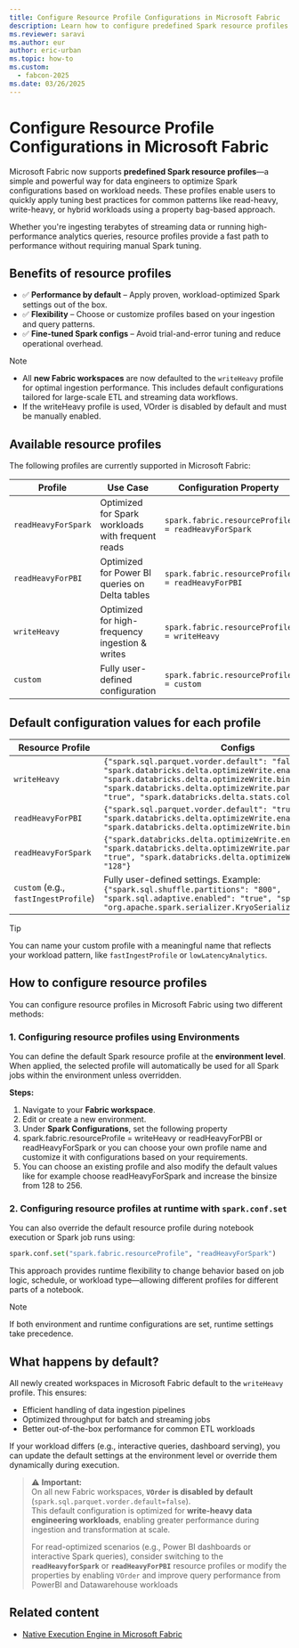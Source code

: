 ```yaml
---
title: Configure Resource Profile Configurations in Microsoft Fabric
description: Learn how to configure predefined Spark resource profiles in Microsoft Fabric to optimize for different workload patterns.
ms.reviewer: saravi
ms.author: eur
author: eric-urban
ms.topic: how-to
ms.custom:
  - fabcon-2025
ms.date: 03/26/2025
---
```


# Configure Resource Profile Configurations in Microsoft Fabric

Microsoft Fabric now supports **predefined Spark resource profiles**—a simple and powerful way for data engineers to optimize Spark configurations based on workload needs. These profiles enable users to quickly apply tuning best practices for common patterns like read-heavy, write-heavy, or hybrid workloads using a property bag-based approach.

Whether you're ingesting terabytes of streaming data or running high-performance analytics queries, resource profiles provide a fast path to performance without requiring manual Spark tuning.

## Benefits of resource profiles

- ✅ **Performance by default** – Apply proven, workload-optimized Spark settings out of the box.
- ✅ **Flexibility** – Choose or customize profiles based on your ingestion and query patterns.
- ✅ **Fine-tuned Spark configs** – Avoid trial-and-error tuning and reduce operational overhead.

> [!NOTE]
> * All **new Fabric workspaces** are now defaulted to the `writeHeavy` profile for optimal ingestion performance. This includes default configurations tailored for large-scale ETL and streaming data workflows.
> * If the writeHeavy profile is used, VOrder is disabled by default and must be manually enabled. 

## Available resource profiles

The following profiles are currently supported in Microsoft Fabric:

| **Profile**          | **Use Case**                                        | **Configuration Property**                         |
|----------------------|-----------------------------------------------------|----------------------------------------------------|
| `readHeavyForSpark`  | Optimized for Spark workloads with frequent reads   | `spark.fabric.resourceProfile = readHeavyForSpark` |
| `readHeavyForPBI`    | Optimized for Power BI queries on Delta tables      | `spark.fabric.resourceProfile = readHeavyForPBI`   |
| `writeHeavy`         | Optimized for high-frequency ingestion & writes     | `spark.fabric.resourceProfile = writeHeavy`        |
| `custom`             | Fully user-defined configuration                    | `spark.fabric.resourceProfile = custom`            |

## Default configuration values for each profile

| **Resource Profile**     | **Configs** |
|--------------------------|-------------|
| `writeHeavy`             | `{"spark.sql.parquet.vorder.default": "false", "spark.databricks.delta.optimizeWrite.enabled": "false", "spark.databricks.delta.optimizeWrite.binSize": "128", "spark.databricks.delta.optimizeWrite.partitioned.enabled": "true", "spark.databricks.delta.stats.collect": "false"}` |
| `readHeavyForPBI`        | `{"spark.sql.parquet.vorder.default": "true", "spark.databricks.delta.optimizeWrite.enabled": "true", "spark.databricks.delta.optimizeWrite.binSize": "1g"}` |
| `readHeavyForSpark`      | `{"spark.databricks.delta.optimizeWrite.enabled": "true", "spark.databricks.delta.optimizeWrite.partitioned.enabled": "true", "spark.databricks.delta.optimizeWrite.binSize": "128"}` |
| `custom` (e.g., `fastIngestProfile`) | Fully user-defined settings. Example: `{"spark.sql.shuffle.partitions": "800", "spark.sql.adaptive.enabled": "true", "spark.serializer": "org.apache.spark.serializer.KryoSerializer"}` |

> [!TIP]
> You can name your custom profile with a meaningful name that reflects your workload pattern, like `fastIngestProfile` or `lowLatencyAnalytics`.

## How to configure resource profiles

You can configure resource profiles in Microsoft Fabric using two different methods:

### 1. Configuring resource profiles using Environments

You can define the default Spark resource profile at the **environment level**. When applied, the selected profile will automatically be used for all Spark jobs within the environment unless overridden.

**Steps:**

1. Navigate to your **Fabric workspace**.
3. Edit or create a new environment.
4. Under **Spark Configurations**, set the following property
5. spark.fabric.resourceProfile = writeHeavy or readHeavyForPBI or readHeavyForSpark or you can choose your own profile name and customize it with configurations based on your requirements.
6. You can choose an existing profile and also modify the default values like for example choose readHeavyForSpark and increase the binsize from 128 to 256.

### 2. Configuring resource profiles at runtime with `spark.conf.set`

You can also override the default resource profile during notebook execution or Spark job runs using:

```python
spark.conf.set("spark.fabric.resourceProfile", "readHeavyForSpark")
```

This approach provides runtime flexibility to change behavior based on job logic, schedule, or workload type—allowing different profiles for different parts of a notebook.

> [!NOTE]  
> If both environment and runtime configurations are set, runtime settings take precedence.


## What happens by default?

All newly created workspaces in Microsoft Fabric default to the `writeHeavy` profile. This ensures:

- Efficient handling of data ingestion pipelines  
- Optimized throughput for batch and streaming jobs  
- Better out-of-the-box performance for common ETL workloads

If your workload differs (e.g., interactive queries, dashboard serving), you can update the default settings at the environment level or override them dynamically during execution.

> ⚠️ **Important:**  
> On all new Fabric workspaces, **`VOrder` is disabled by default** (`spark.sql.parquet.vorder.default=false`).  
> This default configuration is optimized for **write-heavy data engineering workloads**, enabling greater performance during ingestion and transformation at scale.  
>  
> For read-optimized scenarios (e.g., Power BI dashboards or interactive Spark queries), consider switching to the **`readHeavyforSpark`** or **`readHeavyForPBI`** resource profiles or modify the properties by enabling  `VOrder` and improve query performance from PowerBI and Datawarehouse workloads

## Related content

- [Native Execution Engine in Microsoft Fabric](./native-execution-engine-overview.md)
